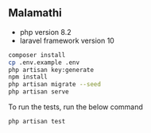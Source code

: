## Malamathi

- php version 8.2
- laravel framework version 10

```bash
composer install
cp .env.example .env
php artisan key:generate
npm install
php artisan migrate --seed 
php artisan serve 
```

To run the tests, run the below command

```bash
php artisan test
```

